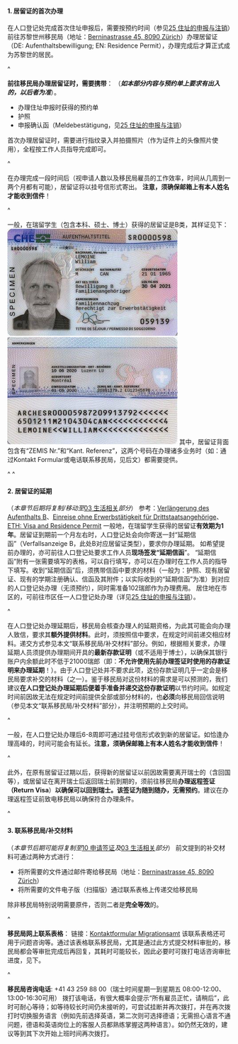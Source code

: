 #### **1.  居留证的首次办理**

在人口登记处完成首次住址申报后，需要按预约时间（参见[25 住址的申报与注销](25住址的申报与注销.md)）前往苏黎世州移民局（地址：[Berninastrasse 45, 8090 Zürich](https://goo.gl/maps/CDzxUoomjsara83c7)）办理居留证（DE: Aufenthaltsbewilligung; EN: Residence Permit），办理完成后才算正式成为苏黎世的居民。

^

**前往移民局办理居留证时，需要携带**：
（***如本部分内容与预约单上要求有出入的，以后者为准***）。

* 办理住址申报时获得的预约单
* 护照
* 申报确认函（Meldebestätigung，见[25 住址的申报与注销](25住址的申报与注销.md)）

首次办理居留证时，需要进行指纹录入并拍摄照片（作为证件上的头像照片使用），全程按工作人员指导完成即可。

^

在办理完成一段时间后（视申请人数以及移民局雇员的工作效率，时间从几周到一两个月都有可能），居留证将以挂号信形式寄出。
**注意，须确保邮箱上有本人姓名才能收到信件**！

^

一般，在瑞留学生（包含本科、硕士、博士）获得的居留证是B类，其样证见下：
![](.topwrite/assets/image_1682631028316.png)
![](.topwrite/assets/image_1682631039883.png)
其中，居留证背面包含有“ZEMIS Nr.”和“Kant. Referenz”，这两个号码在办理诸多业务时（如：通过Kontakt Formular或电话联系移民局，见后文）都需要提供。

^
^

#### **2.  居留证的延期**

（*本章节后期将复制/移动至*[03 生活相关](03生活相关.md)*部分*）
参考：[Verlängerung des Aufenthalts B](https://www.stadt-zuerich.ch/prd/de/index/bevoelkerungsamt/umziehenmelden/internationale-kundschaft/verlaengerung_des_aufenthals_b.html)、[Einreise ohne Erwerbstätigkeit für Drittstaatsangehörige](https://www.zh.ch/de/migration-integration/einreise/einreise-ohne-erwerbstaetigkeit-fuer-drittstaatsangehoerige.html)、[ETH: Visa and Residence Permit](https://ethz.ch/content/dam/ethz/main/continuing-education/Merkblaetter/Factsheet_Visum_en.pdf)
一般地，在瑞留学生获得的居留证**有效期为1年**。居留证到期前一个月左右时，人口登记处会向你寄送一封“延期信函”（Verfallsanzeige B，此处B对应居留证类型），要求你办理延期。
如希望提前办理的，亦可前往人口登记处要求工作人员**现场签发“延期信函**”。
“延期信函”附有一张需要填写的表格，可以自行填写，亦可以在办理时在工作人员的指导下填写。收到“延期信函”后，须携带信函中要求的材料（一般为：护照、现有居留证、现有的学期注册确认、信函及其附件；以实际收到的“延期信函”为准）到对应的人口登记处办理（无须预约），同时需准备102瑞郎作为办理费用。
居住地在市区的，可前往市区任一人口登记处办理（详见[25 住址的申报与注销](25住址的申报与注销.md)）。

^

在人口登记处办理延期后，移民局会核查办理人的延期资格，为此其可能会向办理人致信，要求其**额外提供材料**。此时，须按照信中要求，在规定时间前递交相应材料。递交方式参见本文“联系移民局/补交材料”部分。例如，根据相关要求，办理延期人员须提供办理期间开具的**最新存款证明**（或不适用于博士），以确保其银行账户内余额此时不低于21000瑞郎（即：**不允许使用先前办理签证时使用的存款证明来办理延期**！）。由于人口登记处并不要求此项，这份存款证明几乎一定会是移民局要求补交的材料（之一）。鉴于移民局对这份材料的需求是可以预测的，我们建议**在人口登记处办理延期后便着手准备并递交这份存款证明**以节约时间。如规定时间前因故无法在规定时间前提供全部或部分材料的，也**必须**向移民局回信说明（参见本文“联系移民局/补交材料”部分），并注明预期的上交时间。

^

一般，在人口登记处办理后6-8周即可通过挂号信形式收到新的居留证。如恰逢办理高峰的，时间可能会有延长。**注意，须确保邮箱上有本人姓名才能收到信件**！

^

此外，在原有居留证过期以后，获得新的居留证以前因故需要离开瑞士的（含回国等），或居留证在离开瑞士后返回瑞士前到期的，须前往移民局**办理返程签证（Return Visa**）**以确保可以回到瑞士。该签证为随到随办，无需预约**。建议在办理返程签证前致电移民局以确保符合办理条件。

^

#### **3.  联系移民局/补交材料**

（*本章节后期可能将复制至*[10 申请签证](10申请签证.md)*及*[03 生活相关](03生活相关.md)*部分*）
前文提到的补交材料可通过两种方式进行：

* 将所需要的文件通过邮件寄给移民局（地址：[Berninastrasse 45, 8090 Zürich](https://goo.gl/maps/CDzxUoomjsara83c7)）
* 将所需要的文件电子版（扫描版）通过联系表格上传递交给移民局

除非移民局特别说明需要原件，否则二者是**完全等效**的。

^

**移民局网上联系表格**：
链接：[Kontaktformular Migrationsamt](https://www.zh.ch/de/migration-integration/kontaktformularmigrationsamt.html)
该联系表格还可用于问题咨询等。通过该表格联系移民局，尤其是通过此方式提交材料审批的，移民局都会等审批完成后再回复，其耗时可能较长，因此必要时可拨打电话咨询审批进度，见下。

^

**移民局咨询电话**: +41 43 259 88 00（瑞士时间星期一到星期五 08:00-12:00、13:00-16:30可用）
拨打该电话，有很大概率会提示“所有雇员正忙，请稍后”，此时可耐心等待；如等待较长时间仍未接听的，可尝试挂断并再次拨打，并在再次拨打时切换服务语言（例如先前选择英语，第二次则可选择德语；无需担心语言不通问题，德语和英语岗位上的客服人员都熟练掌握这两种语言）。如仍然无效的，建议等到其下次开始上班时间再次拨打。
